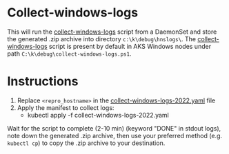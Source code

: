 # Collect-windows-logs

This will run the [collect-windows-logs](http://aka.ms/collect-windows-logs) script from a DaemonSet and store the generated .zip archive into directory `c:\k\debug\hnslogs\`. 
The [collect-windows-logs](http://aka.ms/collect-windows-logs) script is present by default in AKS Windows nodes under path `C:\k\debug\collect-windows-logs.ps1`.

# Instructions
  1. Replace `<repro_hostname>` in the [collect-windows-logs-2022.yaml](./collect-windows-logs-2022.yaml) file
  2. Apply the manifest to collect logs:
      * kubectl apply -f collect-windows-logs-2022.yaml

Wait for the script to complete (2-10 min) (keyword "DONE" in stdout logs), note down the generated .zip archive, then use your preferred method (e.g. `kubectl cp`) to copy the .zip archive to your destination.
